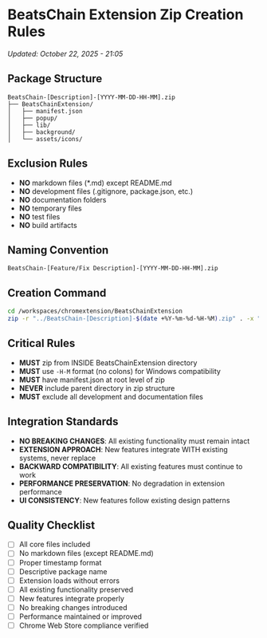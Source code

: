 # BeatsChain Extension Zip Creation Rules
*Updated: October 22, 2025 - 21:05*

## Package Structure
```
BeatsChain-[Description]-[YYYY-MM-DD-HH-MM].zip
├── BeatsChainExtension/
│   ├── manifest.json
│   ├── popup/
│   ├── lib/
│   ├── background/
│   └── assets/icons/
```

## Exclusion Rules
- **NO** markdown files (*.md) except README.md
- **NO** development files (.gitignore, package.json, etc.)
- **NO** documentation folders
- **NO** temporary files
- **NO** test files
- **NO** build artifacts

## Naming Convention
`BeatsChain-[Feature/Fix Description]-[YYYY-MM-DD-HH-MM].zip`

## Creation Command
```bash
cd /workspaces/chromextension/BeatsChainExtension
zip -r "../BeatsChain-[Description]-$(date +%Y-%m-%d-%H-%M).zip" . -x "*.md" "*.git*" "*node_modules*" "*package*.json" "*test*" "*spec*" "*.log"
```

## Critical Rules
- **MUST** zip from INSIDE BeatsChainExtension directory
- **MUST** use `-H-M` format (no colons) for Windows compatibility
- **MUST** have manifest.json at root level of zip
- **NEVER** include parent directory in zip structure
- **MUST** exclude all development and documentation files

## Integration Standards
- **NO BREAKING CHANGES**: All existing functionality must remain intact
- **EXTENSION APPROACH**: New features integrate WITH existing systems, never replace
- **BACKWARD COMPATIBILITY**: All existing features must continue to work
- **PERFORMANCE PRESERVATION**: No degradation in extension performance
- **UI CONSISTENCY**: New features follow existing design patterns

## Quality Checklist
- [ ] All core files included
- [ ] No markdown files (except README.md)
- [ ] Proper timestamp format
- [ ] Descriptive package name
- [ ] Extension loads without errors
- [ ] All existing functionality preserved
- [ ] New features integrate properly
- [ ] No breaking changes introduced
- [ ] Performance maintained or improved
- [ ] Chrome Web Store compliance verified